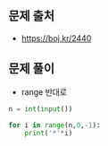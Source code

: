 ## 문제 출처

- https://boj.kr/2440

## 문제 풀이

- range 반대로

```python
n = int(input())

for i in range(n,0,-1):
    print('*'*i)
```
